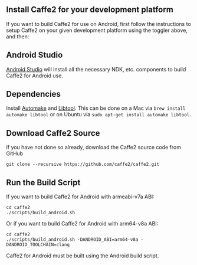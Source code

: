 <block class="android compile" />

## Install Caffe2 for your development platform

If you want to build Caffe2 for use on Android, first follow the instructions to setup Caffe2 on your given development platform using the toggler above, and then:

## Android Studio

[Android Studio](https://developer.android.com/studio/index.html) will install all the necessary NDK, etc. components to build Caffe2 for Android use.

## Dependencies

Install [Automake](https://www.gnu.org/software/automake/) and [Libtool](https://www.gnu.org/software/libtool/libtool.html). This can be done on a Mac via `brew install automake libtool` or on Ubuntu via `sudo apt-get install automake libtool`.

## Download Caffe2 Source

If you have not done so already, download the Caffe2 source code from GitHub

```
git clone --recursive https://github.com/caffe2/caffe2.git
```

## Run the Build Script

If you want to build Caffe2 for Android with armeabi-v7a ABI:

```
cd caffe2
./scripts/build_android.sh
```

Or if you want to build Caffe2 for Android with arm64-v8a ABI:

```
cd caffe2
./scripts/build_android.sh -DANDROID_ABI=arm64-v8a -DANDROID_TOOLCHAIN=clang
```

<block class="android prebuilt docker" />

Caffe2 for Android must be built using the Android build script.

<block class="android" />
